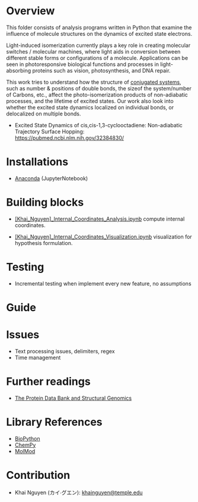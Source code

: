 # Overview 
This folder consists of analysis programs written in Python that examine the influence of molecule structures on the dynamics of excited state electrons. 

Light-induced isomerization currently plays a key role in creating molecular switches / molecular machines, where light aids in conversion between different stable forms or configurations of a molecule. Applications can be seen in photoresponsive biological functions and processes in light-absorbing proteins such as vision, photosynthesis, and DNA repair.

This work tries to understand how the structure of [conjugated systems](https://tinyurl.com/ybrfmk4t), such as number & positions of double bonds, the sizeof the system/number of Carbons, etc., affect the photo-isomerization products of non-adiabatic processes, and the lifetime of excited states. Our work also look into whether the excited state dynamics localized on individual bonds, or delocalized on multiple bonds.

* Excited State Dynamics of cis,cis-1,3-cyclooctadiene: Non-adiabatic Trajectory Surface Hopping: https://pubmed.ncbi.nlm.nih.gov/32384830/


# Installations
* [Anaconda](https://tinyurl.com/y7fbo2hk) (JupyterNotebook)

# Building blocks
* [[Khai_Nguyen]_Internal_Coordinates_Analysis.ipynb](https://github.com/KhaiTTNguyen/Computational_Quantum_Chemistry/blob/master/structural_influence_on_excited_state_dynamics/%5BKhai_Nguyen%5D_Geometric_structure_analysis.ipynb) compute internal coordinates.

* [[Khai_Nguyen]_Internal_Coordinates_Visualization.ipynb](https://github.com/KhaiTTNguyen/Computational_Quantum_Chemistry/blob/master/structural_influence_on_excited_state_dynamics/%5BKhai_Nguyen%5D_Internal_Coordinates_Visualization.ipynb) visualization for hypothesis formulation.


# Testing
* Incremental testing when implement every new feature, no assumptions

# Guide

# Issues
* Text processing issues, delimiters, regex 
* Time management

# Further readings
* [The Protein Data Bank and Structural Genomics](https://academic.oup.com/nar/article/31/1/489/2401336)

# Library References
* [BioPython](https://biopython.org/)
* [ChemPy](https://pypi.org/project/chempy/)
* [MolMod](https://molmod.github.io/molmod/index.html)

# Contribution
* Khai Nguyen (カイ∙グエン):  khainguyen@temple.edu